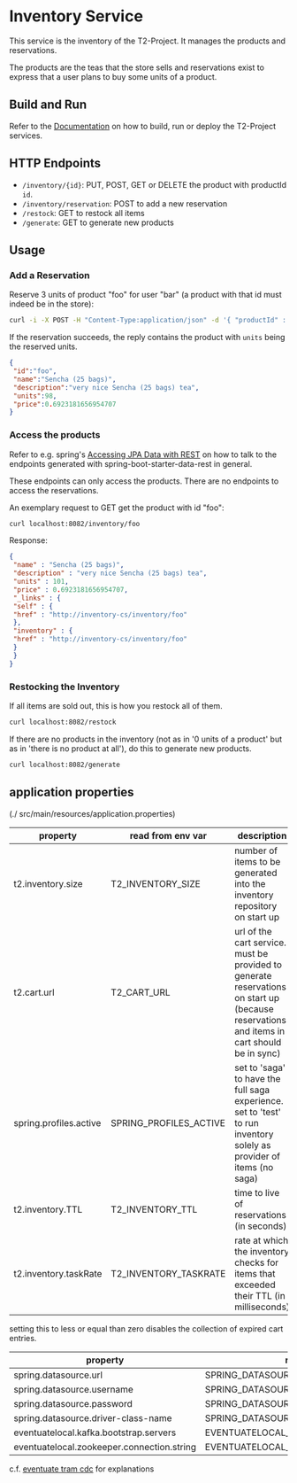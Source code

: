 # Inventory Service

This service is the inventory of the T2-Project.
It manages the products and reservations.

The products are the teas that the store sells and reservations exist to express that a user plans to buy some units of a product.


## Build and Run

Refer to the [Documentation](https://t2-documentation.readthedocs.io/en/latest/microservices/deploy.html) on how to build, run or deploy the T2-Project services.


## HTTP Endpoints

* `/inventory/{id}`: PUT, POST, GET or DELETE the product with productId `id`.
* `/inventory/reservation`: POST to add a new reservation
* `/restock`: GET to restock all items
* `/generate`: GET to generate new products


## Usage

### Add a Reservation

Reserve 3 units of product "foo" for user "bar" (a product with that id must indeed be in the store):

```sh
curl -i -X POST -H "Content-Type:application/json" -d '{ "productId" : "foo", "sessionId" : "bar", "units" : 3}' http://localhost:8082/inventory/reservation
```

If the reservation succeeds, the reply contains the product with `units` being the reserved units.

```json
{
 "id":"foo",
 "name":"Sencha (25 bags)",
 "description":"very nice Sencha (25 bags) tea",
 "units":98,
 "price":0.6923181656954707
}
```

### Access the products

Refer to e.g. spring's [Accessing JPA Data with REST](https://spring.io/guides/gs/accessing-data-rest/) on how to talk to the endpoints generated with spring-boot-starter-data-rest in general.

These endpoints can only access the products.
There are no endpoints to access the reservations.

An exemplary request to GET get the product with id "foo":

```sh
curl localhost:8082/inventory/foo
```
Response:

```json
{
 "name" : "Sencha (25 bags)",
 "description" : "very nice Sencha (25 bags) tea",
 "units" : 101,
 "price" : 0.6923181656954707,
 "_links" : {
 "self" : {
 "href" : "http://inventory-cs/inventory/foo"
 },
 "inventory" : {
 "href" : "http://inventory-cs/inventory/foo"
 }
 }
}
```

### Restocking the Inventory

If all items are sold out, this is how you restock all of them.

```sh
curl localhost:8082/restock
```

If there are no products in the inventory (not as in '0 units of a product' but as in 'there is no product at all'), do this to generate new products.

```sh
curl localhost:8082/generate
```

## application properties

(./ src/main/resources/application.properties)

| property | read from env var | description |
| -------- | ----------------- | ----------- |
| t2.inventory.size | T2_INVENTORY_SIZE | number of items to be generated into the inventory repository on start up |
| t2.cart.url | T2_CART_URL | url of the cart service. must be provided to generate reservations on start up (because reservations and items in cart should be in sync) |
| spring.profiles.active | SPRING_PROFILES_ACTIVE | set to 'saga' to have the full saga experience. set to 'test' to run inventory solely as provider of items (no saga) |
| t2.inventory.TTL | T2_INVENTORY_TTL | time to live of reservations (in seconds) |
| t2.inventory.taskRate | T2_INVENTORY_TASKRATE | rate at which the inventory checks for items that exceeded their TTL (in milliseconds) |
setting this to less or equal than zero disables the collection of expired cart entries.

| property | read from env var | description |
| -------- | ----------------- | ----------- |
| spring.datasource.url | SPRING_DATASOURCE_URL | |
| spring.datasource.username | SPRING_DATASOURCE_USERNAME | |
| spring.datasource.password | SPRING_DATASOURCE_PASSWORD | |
| spring.datasource.driver-class-name | SPRING_DATASOURCE_DRIVER_CLASS_NAME | |
| eventuatelocal.kafka.bootstrap.servers | EVENTUATELOCAL_KAFKA_BOOTSTRAP_SERVERS | |
| eventuatelocal.zookeeper.connection.string | EVENTUATELOCAL_ZOOKEEPER_CONNECTION_STRING | |

c.f. [eventuate tram cdc](https://eventuate.io/docs/manual/eventuate-tram/latest/getting-started-eventuate-tram.html) for explanations
